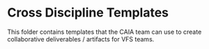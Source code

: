 # Cross Discipline Templates

This folder contains templates that the CAIA team can use to create collaborative deliverables / artifacts for VFS teams.

